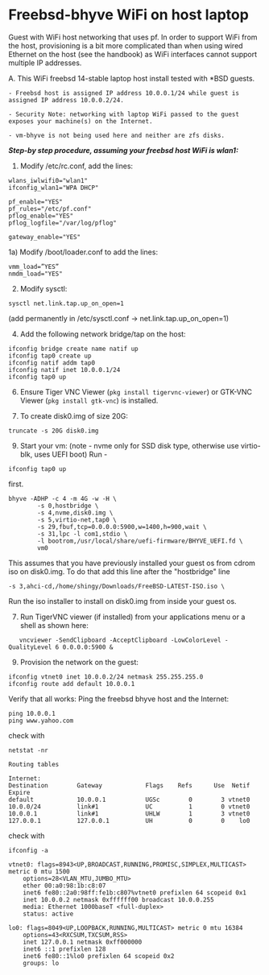 # Freebsd-bhyve WiFi on host laptop

Guest with WiFi host networking that uses pf.
In order to support WiFi from the host, provisioning is a bit more complicated than when using wired Ethernet on the host (see the handbook) as WiFi interfaces cannot support multiple IP addresses.

A. This WiFi freebsd 14-stable laptop host install tested with *BSD guests.
	
	- Freebsd host is assigned IP address 10.0.0.1/24 while guest is assigned IP address 10.0.0.2/24.

	- Security Note: networking with laptop WiFi passed to the guest exposes your machine(s) on the Internet.

	- vm-bhyve is not being used here and neither are zfs disks.

**_Step-by step procedure, assuming your freebsd host WiFi is wlan1:_**

1) Modify /etc/rc.conf, add the lines:
```
wlans_iwlwifi0="wlan1"
ifconfig_wlan1="WPA DHCP"

pf_enable="YES"
pf_rules="/etc/pf.conf" 
pflog_enable="YES"
pflog_logfile="/var/log/pflog"

gateway_enable="YES"
```

1a) Modify /boot/loader.conf to add the lines:
```
vmm_load=”YES” 
nmdm_load="YES"
```

2) Modify sysctl:
```
sysctl net.link.tap.up_on_open=1
```
(add permanently in /etc/sysctl.conf -> net.link.tap.up_on_open=1)

4) Add the following network bridge/tap on the host:
```
ifconfig bridge create name natif up
ifconfig tap0 create up 
ifconfig natif addm tap0
ifconfig natif inet 10.0.0.1/24
ifconfig tap0 up
```

6) Ensure Tiger VNC Viewer (```pkg install tigervnc-viewer```) or GTK-VNC Viewer (```pkg install gtk-vnc```) is installed.

7) To create disk0.img of size 20G:
```
truncate -s 20G disk0.img
```

9) Start your vm: (note - nvme only for SSD disk type, otherwise use virtio-blk, uses UEFI boot) Run -
```
ifconfig tap0 up
```
first.
```
bhyve -ADHP -c 4 -m 4G -w -H \
        -s 0,hostbridge \
        -s 4,nvme,disk0.img \
        -s 5,virtio-net,tap0 \
        -s 29,fbuf,tcp=0.0.0.0:5900,w=1400,h=900,wait \
        -s 31,lpc -l com1,stdio \
        -l bootrom,/usr/local/share/uefi-firmware/BHYVE_UEFI.fd \
        vm0
```
This assumes that you have previously installed your guest os from cdrom iso on disk0.img.
To do that add this line after the "hostbridge" line

```
-s 3,ahci-cd,/home/shingy/Downloads/FreeBSD-LATEST-ISO.iso \
```
Run the iso installer to install on disk0.img from inside your guest os.

7) Run TigerVNC viewer (if installed) from your applications menu or a shell as shown here:
``` 
   vncviewer -SendClipboard -AcceptClipboard -LowColorLevel -QualityLevel 6 0.0.0.0:5900 &
```

9) Provision the network on the guest:
```    
ifconfig vtnet0 inet 10.0.0.2/24 netmask 255.255.255.0
ifconfig route add default 10.0.0.1
```

Verify that all works:
Ping the freebsd bhyve host and the Internet: 
```
ping 10.0.0.1
ping www.yahoo.com
```

check with 
```
netstat -nr
```
```
Routing tables

Internet:
Destination        Gateway            Flags    Refs      Use  Netif Expire
default            10.0.0.1           UGSc        0        3 vtnet0       
10.0.0/24          link#1             UC          1        0 vtnet0       
10.0.0.1           link#1             UHLW        1        3 vtnet0       
127.0.0.1          127.0.0.1          UH          0        0    lo0  
```
check with 
```
ifconfig -a

vtnet0: flags=8943<UP,BROADCAST,RUNNING,PROMISC,SIMPLEX,MULTICAST> metric 0 mtu 1500
	options=28<VLAN_MTU,JUMBO_MTU>
	ether 00:a0:98:1b:c8:07
	inet6 fe80::2a0:98ff:fe1b:c807%vtnet0 prefixlen 64 scopeid 0x1
	inet 10.0.0.2 netmask 0xffffff00 broadcast 10.0.0.255
	media: Ethernet 1000baseT <full-duplex>
	status: active
 
lo0: flags=8049<UP,LOOPBACK,RUNNING,MULTICAST> metric 0 mtu 16384
	options=43<RXCSUM,TXCSUM,RSS>
	inet 127.0.0.1 netmask 0xff000000
	inet6 ::1 prefixlen 128
	inet6 fe80::1%lo0 prefixlen 64 scopeid 0x2
	groups: lo
```








   
